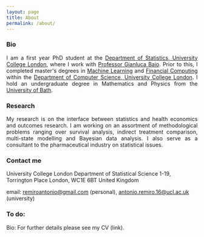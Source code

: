 ```yaml
---
layout: page
title: About
permalink: /about/
---
```


### Bio

<p align="justify">I am a first year PhD student at the <a href="https://www.ucl.ac.uk/statistics/">Department of Statistics, University College London</a>, where I work with <a href="http://www.statistica.it/gianluca/">Professor Gianluca Baio</a>. Prior to this, I completed master's degrees in <a href="http://www.cs.ucl.ac.uk/prospective_students/msc_machine_learning/">Machine Learning</a> and <a href="https://www.ucl.ac.uk/prospective-students/graduate/research-degrees/financial-computing-mres-mphil-phd">Financial Computing</a> within the <a href="http://www.cs.ucl.ac.uk">Department of Computer Science, University College London</a>. I hold an undergraduate degree in Mathematics and Physics from the <a href="https://www.bath.ac.uk/">University of Bath</a>.</p> 

### Research

<p align="justify">My research is on the interface between statistics and health economics and outcomes research. I am working on an assortment of methodological problems ranging over survival analysis, indirect treatment comparison, multi-state modelling and Bayesian data analysis. I also serve as a consultant to the pharmaceutical industry on statistical issues.</p> 

### Contact me

University College London
Department of Statistical Science 
1-19, Torrington Place
London, WC1E 6BT
United Kingdom

email: [remiroantonio@gmail.com](mailto:remiroantonio@gmail.com) (personal), [antonio.remiro.16@ucl.ac.uk](mailto:antonio.remiro.16@ucl.ac.uk) (university)



### To do:

Bio: For further details please see my CV (link). 




